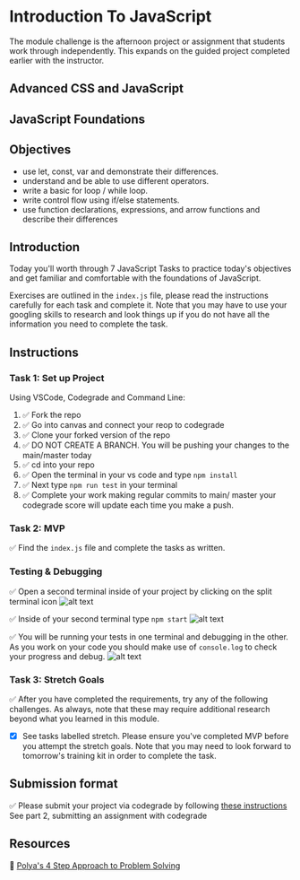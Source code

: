 # Introduction To JavaScript

The module challenge is the afternoon project or assignment that students work through independently. This expands on the guided project completed earlier with the instructor.

## Advanced CSS and JavaScript

## JavaScript Foundations

## Objectives

-   use let, const, var and demonstrate their differences.
-   understand and be able to use different operators.
-   write a basic for loop / while loop.
-   write control flow using if/else statements.
-   use function declarations, expressions, and arrow
    functions and describe their differences

## Introduction

Today you'll worth through 7 JavaScript Tasks to practice today's objectives and get familiar and comfortable with the foundations of JavaScript.

Exercises are outlined in the `index.js` file, please read the instructions carefully for each task and complete it. Note that you may have to use your googling skills to research and look things up if you do not have all the information you need to complete the task.

## Instructions

### Task 1: Set up Project

Using VSCode, Codegrade and Command Line:

1. ✅ Fork the repo
2. ✅ Go into canvas and connect your reop to codegrade
3. ✅ Clone your forked version of the repo
4. ✅ DO NOT CREATE A BRANCH. You will be pushing your changes to the main/master today
5. ✅ cd into your repo
6. ✅ Open the terminal in your vs code and type `npm install`
7. ✅ Next type `npm run test` in your terminal
8. ✅ Complete your work making regular commits to main/ master your codegrade score will update each time you make a push.

### Task 2: MVP

✅ Find the `index.js` file and complete the tasks as written.

### Testing & Debugging

✅ Open a second terminal inside of your project by clicking on the split terminal icon
![alt text](assets/split_terminal.png 'Split Terminal')

✅ Inside of your second terminal type `npm start`
![alt text](assets/npm_start.png 'type npm start')

✅ You will be running your tests in one terminal and debugging in the other. As you work on your code you should make use of `console.log` to check your progress and debug.
![alt text](assets/tests_debug_terminal_final.png 'your terminal should look like this')

### Task 3: Stretch Goals

✅ After you have completed the requirements, try any of the following challenges. As always, note that these may require additional research beyond what you learned in this module.

-   [x] See tasks labelled stretch. Please ensure you've completed MVP before you attempt the stretch goals. Note that you may need to look forward to tomorrow's training kit in order to complete the task.

## Submission format

✅ Please submit your project via codegrade by following [these instructions](https://lambdaschool.notion.site/lambdaschool/Lambda-School-Git-Flow-Step-by-step-269f68ae3bf64eb689a8328715a179f9) See part 2, submitting an assignment with codegrade

## Resources

🧮 [Polya's 4 Step Approach to Problem Solving](http://web.mnstate.edu/peil/M110/Worksheet/PolyaProblemSolve.pdf)
